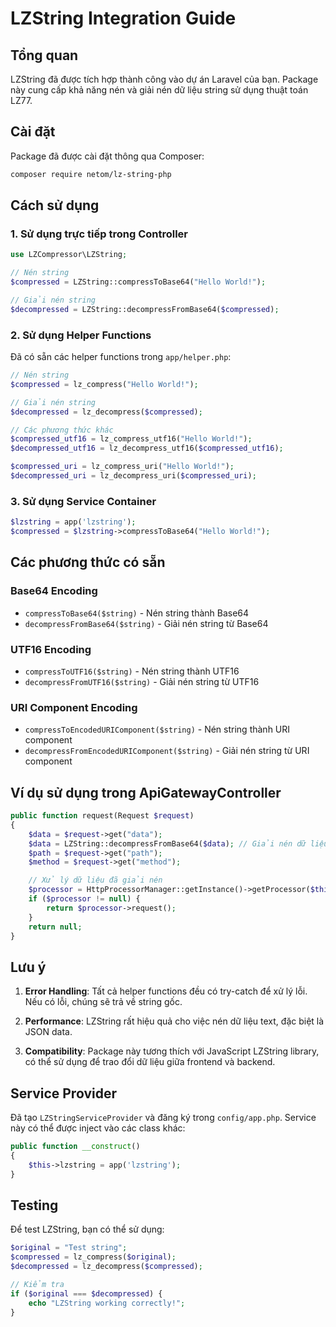 # LZString Integration Guide

## Tổng quan

LZString đã được tích hợp thành công vào dự án Laravel của bạn. Package này cung cấp khả năng nén và giải nén dữ liệu string sử dụng thuật toán LZ77.

## Cài đặt

Package đã được cài đặt thông qua Composer:
```bash
composer require netom/lz-string-php
```

## Cách sử dụng

### 1. Sử dụng trực tiếp trong Controller

```php
use LZCompressor\LZString;

// Nén string
$compressed = LZString::compressToBase64("Hello World!");

// Giải nén string
$decompressed = LZString::decompressFromBase64($compressed);
```

### 2. Sử dụng Helper Functions

Đã có sẵn các helper functions trong `app/helper.php`:

```php
// Nén string
$compressed = lz_compress("Hello World!");

// Giải nén string
$decompressed = lz_decompress($compressed);

// Các phương thức khác
$compressed_utf16 = lz_compress_utf16("Hello World!");
$decompressed_utf16 = lz_decompress_utf16($compressed_utf16);

$compressed_uri = lz_compress_uri("Hello World!");
$decompressed_uri = lz_decompress_uri($compressed_uri);
```

### 3. Sử dụng Service Container

```php
$lzstring = app('lzstring');
$compressed = $lzstring->compressToBase64("Hello World!");
```

## Các phương thức có sẵn

### Base64 Encoding
- `compressToBase64($string)` - Nén string thành Base64
- `decompressFromBase64($string)` - Giải nén string từ Base64

### UTF16 Encoding
- `compressToUTF16($string)` - Nén string thành UTF16
- `decompressFromUTF16($string)` - Giải nén string từ UTF16

### URI Component Encoding
- `compressToEncodedURIComponent($string)` - Nén string thành URI component
- `decompressFromEncodedURIComponent($string)` - Giải nén string từ URI component

## Ví dụ sử dụng trong ApiGatewayController

```php
public function request(Request $request)
{
    $data = $request->get("data");
    $data = LZString::decompressFromBase64($data); // Giải nén dữ liệu
    $path = $request->get("path");
    $method = $request->get("method");

    // Xử lý dữ liệu đã giải nén
    $processor = HttpProcessorManager::getInstance()->getProcessor($this->helper, $method, $path, $data);
    if ($processor != null) {
        return $processor->request();
    }
    return null;
}
```

## Lưu ý

1. **Error Handling**: Tất cả helper functions đều có try-catch để xử lý lỗi. Nếu có lỗi, chúng sẽ trả về string gốc.

2. **Performance**: LZString rất hiệu quả cho việc nén dữ liệu text, đặc biệt là JSON data.

3. **Compatibility**: Package này tương thích với JavaScript LZString library, có thể sử dụng để trao đổi dữ liệu giữa frontend và backend.

## Service Provider

Đã tạo `LZStringServiceProvider` và đăng ký trong `config/app.php`. Service này có thể được inject vào các class khác:

```php
public function __construct()
{
    $this->lzstring = app('lzstring');
}
```

## Testing

Để test LZString, bạn có thể sử dụng:

```php
$original = "Test string";
$compressed = lz_compress($original);
$decompressed = lz_decompress($compressed);

// Kiểm tra
if ($original === $decompressed) {
    echo "LZString working correctly!";
}
``` 